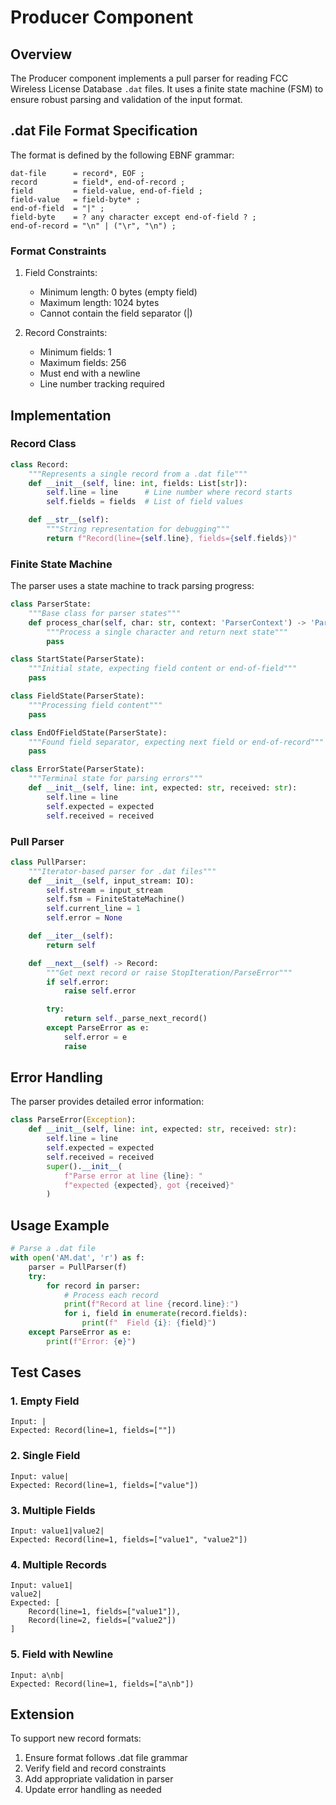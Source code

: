 # Producer Component

## Overview

The Producer component implements a pull parser for reading FCC Wireless License Database `.dat` files. It uses a finite state machine (FSM) to ensure robust parsing and validation of the input format.

## .dat File Format Specification

The format is defined by the following EBNF grammar:

```ebnf
dat-file      = record*, EOF ; 
record        = field*, end-of-record ;
field         = field-value, end-of-field ;
field-value   = field-byte* ;
end-of-field  = "|" ;
field-byte    = ? any character except end-of-field ? ;
end-of-record = "\n" | ("\r", "\n") ;
```

### Format Constraints

1. Field Constraints:
   - Minimum length: 0 bytes (empty field)
   - Maximum length: 1024 bytes
   - Cannot contain the field separator (|)

2. Record Constraints:
   - Minimum fields: 1
   - Maximum fields: 256
   - Must end with a newline
   - Line number tracking required

## Implementation

### Record Class

```python
class Record:
    """Represents a single record from a .dat file"""
    def __init__(self, line: int, fields: List[str]):
        self.line = line      # Line number where record starts
        self.fields = fields  # List of field values

    def __str__(self):
        """String representation for debugging"""
        return f"Record(line={self.line}, fields={self.fields})"
```

### Finite State Machine

The parser uses a state machine to track parsing progress:

```python
class ParserState:
    """Base class for parser states"""
    def process_char(self, char: str, context: 'ParserContext') -> 'ParserState':
        """Process a single character and return next state"""
        pass

class StartState(ParserState):
    """Initial state, expecting field content or end-of-field"""
    pass

class FieldState(ParserState):
    """Processing field content"""
    pass

class EndOfFieldState(ParserState):
    """Found field separator, expecting next field or end-of-record"""
    pass

class ErrorState(ParserState):
    """Terminal state for parsing errors"""
    def __init__(self, line: int, expected: str, received: str):
        self.line = line
        self.expected = expected
        self.received = received
```

### Pull Parser

```python
class PullParser:
    """Iterator-based parser for .dat files"""
    def __init__(self, input_stream: IO):
        self.stream = input_stream
        self.fsm = FiniteStateMachine()
        self.current_line = 1
        self.error = None

    def __iter__(self):
        return self

    def __next__(self) -> Record:
        """Get next record or raise StopIteration/ParseError"""
        if self.error:
            raise self.error

        try:
            return self._parse_next_record()
        except ParseError as e:
            self.error = e
            raise
```

## Error Handling

The parser provides detailed error information:

```python
class ParseError(Exception):
    def __init__(self, line: int, expected: str, received: str):
        self.line = line
        self.expected = expected
        self.received = received
        super().__init__(
            f"Parse error at line {line}: "
            f"expected {expected}, got {received}"
        )
```

## Usage Example

```python
# Parse a .dat file
with open('AM.dat', 'r') as f:
    parser = PullParser(f)
    try:
        for record in parser:
            # Process each record
            print(f"Record at line {record.line}:")
            for i, field in enumerate(record.fields):
                print(f"  Field {i}: {field}")
    except ParseError as e:
        print(f"Error: {e}")
```

## Test Cases

### 1. Empty Field
```text
Input: |
Expected: Record(line=1, fields=[""])
```

### 2. Single Field
```text
Input: value|
Expected: Record(line=1, fields=["value"])
```

### 3. Multiple Fields
```text
Input: value1|value2|
Expected: Record(line=1, fields=["value1", "value2"])
```

### 4. Multiple Records
```text
Input: value1|
value2|
Expected: [
    Record(line=1, fields=["value1"]),
    Record(line=2, fields=["value2"])
]
```

### 5. Field with Newline
```text
Input: a\nb|
Expected: Record(line=1, fields=["a\nb"])
```

## Extension

To support new record formats:

1. Ensure format follows .dat file grammar
2. Verify field and record constraints
3. Add appropriate validation in parser
4. Update error handling as needed

